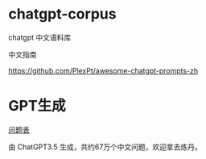 # chatgpt-corpus
chatgpt 中文语料库

中文指南

https://github.com/PlexPt/awesome-chatgpt-prompts-zh

# GPT生成

[问题表](./question/README.md)

由 ChatGPT3.5 生成，共约67万个中文问题，欢迎拿去炼丹。


